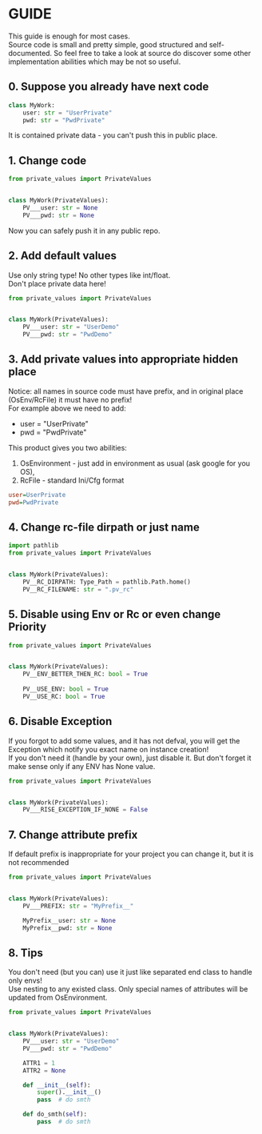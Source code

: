 # GUIDE

This guide is enough for most cases.  
Source code is small and pretty simple, good structured and self-documented. 
So feel free to take a look at source do discover some other implementation abilities which may be not so useful.


## 0. Suppose you already have next code

```python
class MyWork:
    user: str = "UserPrivate"
    pwd: str = "PwdPrivate"
```
It is contained private data - you can't push this in public place.


## 1. Change code

```python
from private_values import PrivateValues


class MyWork(PrivateValues):
    PV___user: str = None
    PV___pwd: str = None
```
Now you can safely push it in any public repo.


## 2. Add default values

Use only string type! No other types like int/float.  
Don't place private data here!

```python
from private_values import PrivateValues


class MyWork(PrivateValues):
    PV___user: str = "UserDemo"
    PV___pwd: str = "PwdDemo"
```

## 3. Add private values into appropriate hidden place

Notice: all names in source code must have prefix, and in original place (OsEnv/RcFile) it must have no prefix!  
For example above we need to add:
* user = "UserPrivate"
* pwd = "PwdPrivate"

This product gives you two abilities:
1. OsEnvironment - just add in environment as usual (ask google for you OS),
2. RcFile - standard Ini/Cfg format

```ini
user=UserPrivate  
pwd=PwdPrivate
```

## 4. Change rc-file dirpath or just name
```python
import pathlib
from private_values import PrivateValues


class MyWork(PrivateValues):
    PV__RC_DIRPATH: Type_Path = pathlib.Path.home()
    PV__RC_FILENAME: str = ".pv_rc"
```

## 5. Disable using Env or Rc or even change Priority
```python
from private_values import PrivateValues


class MyWork(PrivateValues):
    PV__ENV_BETTER_THEN_RC: bool = True
    
    PV__USE_ENV: bool = True
    PV__USE_RC: bool = True
```


## 6. Disable Exception

If you forgot to add some values, and it has not defval, 
you will get the Exception which notify you exact name on instance creation!  
If you don't need it (handle by your own), just disable it.
But don't forget it make sense only if any ENV has None value.

```python
from private_values import PrivateValues


class MyWork(PrivateValues):
    PV___RISE_EXCEPTION_IF_NONE = False
```


## 7. Change attribute prefix

If default prefix is inappropriate for your project you can change it, but it is not recommended

```python
from private_values import PrivateValues


class MyWork(PrivateValues):
    PV___PREFIX: str = "MyPrefix__"

    MyPrefix__user: str = None
    MyPrefix__pwd: str = None
```


## 8. Tips

You don't need (but you can) use it just like separated end class to handle only envs!  
Use nesting to any existed class.
Only special names of attributes will be updated from OsEnvironment.

```python
from private_values import PrivateValues


class MyWork(PrivateValues):
    PV___user: str = "UserDemo"
    PV___pwd: str = "PwdDemo"

    ATTR1 = 1
    ATTR2 = None

    def __init__(self):
        super().__init__()
        pass  # do smth

    def do_smth(self):
        pass  # do smth

```
